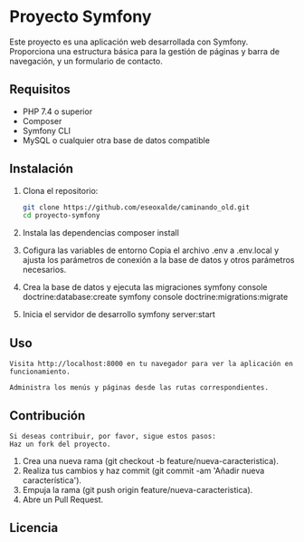 # Proyecto Symfony

Este proyecto es una aplicación web desarrollada con Symfony. Proporciona una estructura básica para la gestión de páginas y barra de navegación, y un formulario de contacto.

## Requisitos

- PHP 7.4 o superior
- Composer
- Symfony CLI
- MySQL o cualquier otra base de datos compatible

## Instalación

1. Clona el repositorio:

   ```bash
   git clone https://github.com/eseoxalde/caminando_old.git
   cd proyecto-symfony

   ```

2. Instala las dependencias
   composer install

3. Cofigura las variables de entorno
   Copia el archivo .env a .env.local y ajusta los parámetros de conexión a la base de datos y otros parámetros necesarios.

4. Crea la base de datos y ejecuta las migraciones
   symfony console doctrine:database:create
   symfony console doctrine:migrations:migrate

5. Inicia el servidor de desarrollo
   symfony server:start

## Uso

    Visita http://localhost:8000 en tu navegador para ver la aplicación en funcionamiento.

    Administra los menús y páginas desde las rutas correspondientes.

## Contribución

    Si deseas contribuir, por favor, sigue estos pasos:
    Haz un fork del proyecto.

1. Crea una nueva rama (git checkout -b feature/nueva-caracteristica).
2. Realiza tus cambios y haz commit (git commit -am 'Añadir nueva característica').
3. Empuja la rama (git push origin feature/nueva-caracteristica).
4. Abre un Pull Request.

## Licencia
